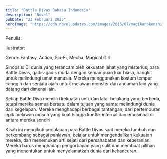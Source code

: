 ```yaml
---
title: "Battle Divas Bahasa Indonesia"
description: "Novel"
pubDate: "23 Februari 2025"
heroImage: "https://cdn.novelupdates.com/images/2015/07/magikanokenshi.jpg"
---
```


Penulis: 

Ilustrator: 

Genre: Fantasy, Action, Sci-Fi, Mecha, Magical Girl

Sinopsis: Di dunia yang terancam oleh kekuatan jahat yang misterius, para Battle Divas, gadis-gadis muda dengan kemampuan luar biasa, bangkit untuk melindungi umat manusia. Mereka menggunakan kostum tempur canggih dan senjata ajaib untuk melawan monster dan ancaman lain yang datang dari dimensi lain.

Setiap Battle Diva memiliki kekuatan unik dan latar belakang yang berbeda, tetapi mereka semua bersatu dalam tujuan yang sama: melindungi dunia dari kegelapan. Mereka menghadapi berbagai tantangan, dari pertempuran epik melawan musuh yang kuat hingga konflik internal dan emosional di antara mereka sendiri.

Kisah ini mengikuti perjalanan para Battle Divas saat mereka tumbuh dan berkembang sebagai pahlawan, belajar untuk mengendalikan kekuatan mereka, dan menemukan arti sejati dari persahabatan dan keberanian. Mereka harus menghadapi pengorbanan yang sulit dan membuat pilihan yang menentukan untuk menyelamatkan dunia dari kehancuran.
